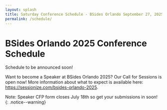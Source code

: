 ```yaml
---
layout: splash
title: Saturday Conference Schedule - BSides Orlando September 27, 2025
permalink: /schedule/
---
```


# BSides Orlando 2025 Conference Schedule

Schedule to be announced soon!

Want to become a Speaker at BSides Orlando 2025? Our Call for Sessions is open now! More information about what to expect is available here: https://sessionize.com/bsides-orlando-2025.

Note: Speaker CFP form closes July 18th so get your submissions in soon! {: .notice--warning}
